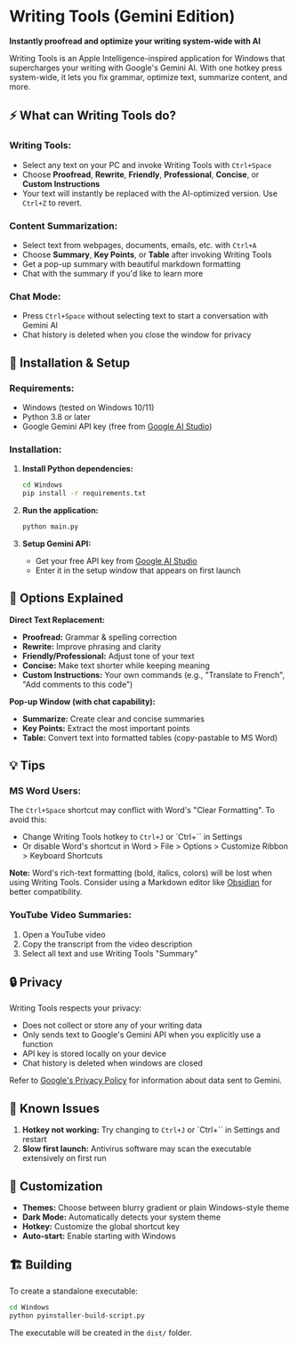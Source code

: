 # Writing Tools (Gemini Edition)

**Instantly proofread and optimize your writing system-wide with AI**

Writing Tools is an Apple Intelligence-inspired application for Windows that supercharges your writing with Google's Gemini AI. With one hotkey press system-wide, it lets you fix grammar, optimize text, summarize content, and more.

## ⚡ What can Writing Tools do?

### Writing Tools:
- Select any text on your PC and invoke Writing Tools with `Ctrl+Space`
- Choose **Proofread**, **Rewrite**, **Friendly**, **Professional**, **Concise**, or **Custom Instructions**
- Your text will instantly be replaced with the AI-optimized version. Use `Ctrl+Z` to revert.

### Content Summarization:
- Select text from webpages, documents, emails, etc. with `Ctrl+A`
- Choose **Summary**, **Key Points**, or **Table** after invoking Writing Tools
- Get a pop-up summary with beautiful markdown formatting
- Chat with the summary if you'd like to learn more

### Chat Mode:
- Press `Ctrl+Space` without selecting text to start a conversation with Gemini AI
- Chat history is deleted when you close the window for privacy

## 🚀 Installation & Setup

### Requirements:
- Windows (tested on Windows 10/11)
- Python 3.8 or later
- Google Gemini API key (free from [Google AI Studio](https://makersuite.google.com/app/apikey))

### Installation:
1. **Install Python dependencies:**
   ```bash
   cd Windows
   pip install -r requirements.txt
   ```

2. **Run the application:**
   ```bash
   python main.py
   ```

3. **Setup Gemini API:**
   - Get your free API key from [Google AI Studio](https://makersuite.google.com/app/apikey)
   - Enter it in the setup window that appears on first launch

## 🎯 Options Explained

**Direct Text Replacement:**
- **Proofread:** Grammar & spelling correction
- **Rewrite:** Improve phrasing and clarity
- **Friendly/Professional:** Adjust tone of your text
- **Concise:** Make text shorter while keeping meaning
- **Custom Instructions:** Your own commands (e.g., "Translate to French", "Add comments to this code")

**Pop-up Window (with chat capability):**
- **Summarize:** Create clear and concise summaries
- **Key Points:** Extract the most important points
- **Table:** Convert text into formatted tables (copy-pastable to MS Word)

## 💡 Tips

### MS Word Users:
The `Ctrl+Space` shortcut may conflict with Word's "Clear Formatting". To avoid this:
- Change Writing Tools hotkey to `Ctrl+J` or `Ctrl+\`` in Settings
- Or disable Word's shortcut in Word > File > Options > Customize Ribbon > Keyboard Shortcuts

**Note:** Word's rich-text formatting (bold, italics, colors) will be lost when using Writing Tools. Consider using a Markdown editor like [Obsidian](https://obsidian.md/) for better compatibility.

### YouTube Video Summaries:
1. Open a YouTube video
2. Copy the transcript from the video description
3. Select all text and use Writing Tools "Summary"

## 🔒 Privacy

Writing Tools respects your privacy:
- Does not collect or store any of your writing data
- Only sends text to Google's Gemini API when you explicitly use a function
- API key is stored locally on your device
- Chat history is deleted when windows are closed

Refer to [Google's Privacy Policy](https://policies.google.com/privacy) for information about data sent to Gemini.

## 🐞 Known Issues

1. **Hotkey not working:** Try changing to `Ctrl+J` or `Ctrl+\`` in Settings and restart
2. **Slow first launch:** Antivirus software may scan the executable extensively on first run

## 🔧 Customization

- **Themes:** Choose between blurry gradient or plain Windows-style theme
- **Dark Mode:** Automatically detects your system theme
- **Hotkey:** Customize the global shortcut key
- **Auto-start:** Enable starting with Windows

## 🏗️ Building

To create a standalone executable:
```bash
cd Windows
python pyinstaller-build-script.py
```

The executable will be created in the `dist/` folder.